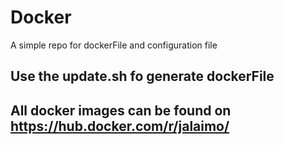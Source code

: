 # Docker
A simple repo for dockerFile and configuration file

## Use the update.sh fo generate dockerFile

## All docker images can be found on https://hub.docker.com/r/jalaimo/
